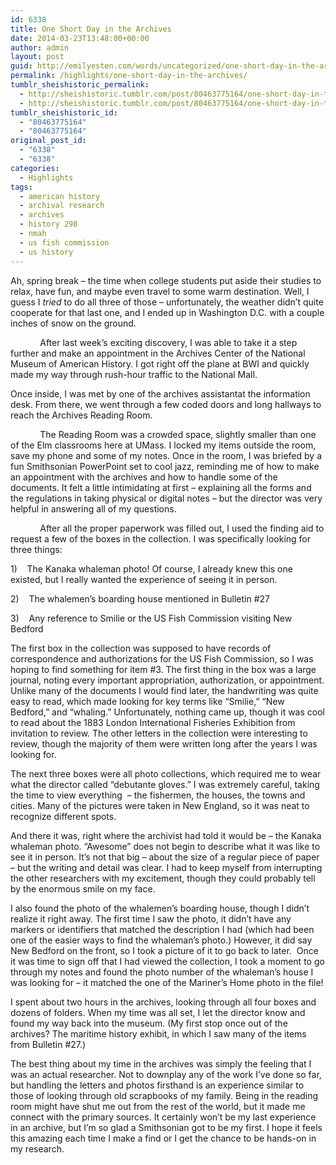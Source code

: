 ```yaml
---
id: 6338
title: One Short Day in the Archives
date: 2014-03-23T13:48:00+00:00
author: admin
layout: post
guid: http://emilyesten.com/words/uncategorized/one-short-day-in-the-archives/
permalink: /highlights/one-short-day-in-the-archives/
tumblr_sheishistoric_permalink:
  - http://sheishistoric.tumblr.com/post/80463775164/one-short-day-in-the-archives
  - http://sheishistoric.tumblr.com/post/80463775164/one-short-day-in-the-archives
tumblr_sheishistoric_id:
  - "80463775164"
  - "80463775164"
original_post_id:
  - "6338"
  - "6338"
categories:
  - Highlights
tags:
  - american history
  - archival research
  - archives
  - history 298
  - nmah
  - us fish commission
  - us history
---
```

Ah, spring break – the time when college students put aside their studies to relax, have fun, and maybe even travel to some warm destination. Well, I guess I _tried_ to do all three of those – unfortunately, the weather didn’t quite cooperate for that last one, and I ended up in Washington D.C. with a couple inches of snow on the ground.

            After last week’s exciting discovery, I was able to take it a step further and make an appointment in the Archives Center of the National Museum of American History. I got right off the plane at BWI and quickly made my way through rush-hour traffic to the National Mall.

<!-- more -->

Once inside, I was met by one of the archives assistantat the information desk. From there, we went through a few coded doors and long hallways to reach the Archives Reading Room.

            The Reading Room was a crowded space, slightly smaller than one of the Elm classrooms here at UMass. I locked my items outside the room, save my phone and some of my notes. Once in the room, I was briefed by a fun Smithsonian PowerPoint set to cool jazz, reminding me of how to make an appointment with the archives and how to handle some of the documents. It felt a little intimidating at first – explaining all the forms and the regulations in taking physical or digital notes – but the director was very helpful in answering all of my questions.

            After all the proper paperwork was filled out, I used the finding aid to request a few of the boxes in the collection. I was specifically looking for three things:

1)    The Kanaka whaleman photo! Of course, I already knew this one existed, but I really wanted the experience of seeing it in person.

2)    The whalemen’s boarding house mentioned in Bulletin #27

3)    Any reference to Smilie or the US Fish Commission visiting New Bedford

The first box in the collection was supposed to have records of correspondence and authorizations for the US Fish Commission, so I was hoping to find something for item #3. The first thing in the box was a large journal, noting every important appropriation, authorization, or appointment. Unlike many of the documents I would find later, the handwriting was quite easy to read, which made looking for key terms like “Smilie,” “New Bedford,” and “whaling.” Unfortunately, nothing came up, though it was cool to read about the 1883 London International Fisheries Exhibition from invitation to review. The other letters in the collection were interesting to review, though the majority of them were written long after the years I was looking for.

The next three boxes were all photo collections, which required me to wear what the director called “debutante gloves.” I was extremely careful, taking the time to view everything  &#8211; the fishermen, the houses, the towns and cities. Many of the pictures were taken in New England, so it was neat to recognize different spots.

And there it was, right where the archivist had told it would be – the Kanaka whaleman photo. “Awesome” does not begin to describe what it was like to see it in person. It’s not that big – about the size of a regular piece of paper – but the writing and detail was clear. I had to keep myself from interrupting the other researchers with my excitement, though they could probably tell by the enormous smile on my face.

I also found the photo of the whalemen’s boarding house, though I didn’t realize it right away. The first time I saw the photo, it didn’t have any markers or identifiers that matched the description I had (which had been one of the easier ways to find the whaleman’s photo.) However, it did say New Bedford on the front, so I took a picture of it to go back to later.  Once it was time to sign off that I had viewed the collection, I took a moment to go through my notes and found the photo number of the whaleman’s house I was looking for – it matched the one of the Mariner’s Home photo in the file!

I spent about two hours in the archives, looking through all four boxes and dozens of folders. When my time was all set, I let the director know and found my way back into the museum. (My first stop once out of the archives? The maritime history exhibit, in which I saw many of the items from Bulletin #27.)

The best thing about my time in the archives was simply the feeling that I was an actual researcher. Not to downplay any of the work I’ve done so far, but handling the letters and photos firsthand is an experience similar to those of looking through old scrapbooks of my family. Being in the reading room might have shut me out from the rest of the world, but it made me connect with the primary sources. It certainly won’t be my last experience in an archive, but I’m so glad a Smithsonian got to be my first. I hope it feels this amazing each time I make a find or I get the chance to be hands-on in my research.